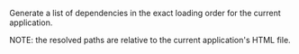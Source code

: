 Generate a list of dependencies in the exact loading order for the current
application.

NOTE: the resolved paths are relative to the current application's HTML file.
